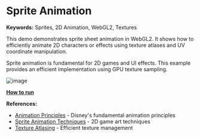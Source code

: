 # Sprite Animation

**Keywords:** Sprites, 2D Animation, WebGL2, Textures

This demo demonstrates sprite sheet animation in WebGL2. It shows how to efficiently animate 2D characters or effects using texture atlases and UV coordinate manipulation.

Sprite animation is fundamental for 2D games and UI effects. This example provides an efficient implementation using GPU texture sampling.

![image](./showcase.png)

**[How to run](../how_to_run.md)**

**References:**

* [Animation Principles] - Disney's fundamental animation principles
* [Sprite Animation Techniques] - 2D game art techniques
* [Texture Atlasing] - Efficient texture management

[Animation Principles]: https://en.wikipedia.org/wiki/12_basic_principles_of_animation
[Sprite Animation Techniques]: https://2d-game-art-guru.com/2d-game-art-tutorials/sprite-animation-tutorial/
[Texture Atlasing]: https://en.wikipedia.org/wiki/Texture_atlas
